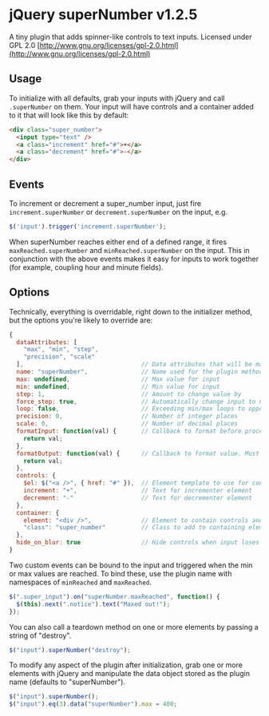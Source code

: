 # jQuery superNumber v1.2.5

A tiny plugin that adds spinner-like controls to text inputs. Licensed under GPL 2.0 [http://www.gnu.org/licenses/gpl-2.0.html](http://www.gnu.org/licenses/gpl-2.0.html)

## Usage

To initialize with all defaults, grab your inputs with jQuery and call `.superNumber` on them.
Your input will have controls and a container added to it that will look like
this by default:

```html
<div class="super_number">
  <input type="text" />
  <a class="increment" href="#">+</a>
  <a class="decrement" href="#">-</a>
</div>
```

## Events

To increment or decrement a super_number input, just fire `increment.superNumber` or `decrement.superNumber` on the input, e.g.

```javascript
$('input').trigger('increment.superNumber');
```

When superNumber reaches either end of a defined range, it fires `maxReached.superNumber` and `minReached.superNumber` on the input. This in conjunction with the above events makes it easy for inputs to work together (for example, coupling hour and minute fields).

## Options

Technically, everything is overridable, right down to the initializer method,
but the options you're likely to override are:

```javascript
{
  dataAttributes: [
    "max", "min", "step",
    "precision", "scale"
  ],                                 // Data attributes that will be mapped to take the place of native number input attributes
  name: "superNumber",               // Name used for the plugin method
  max: undefined,                    // Max value for input
  min: undefined,                    // Min value for input
  step: 1,                           // Amount to change value by
  force_step: true,                  // Automatically change input to nearest step value
  loop: false,                       // Exceeding min/max loops to opposite end
  precision: 0,                      // Number of integer places
  scale: 0,                          // Number of decimal places
  formatInput: function(val) {       // Callback to format before processing. Must return a number.
    return val;
  },
  formatOutput: function(val) {      // Callback to format value. Must return a number.
    return val;
  },
  controls: {
    $el: $("<a />", { href: "#" }),  // Element template to use for controls
    increment: "+",                  // Text for incrementer element
    decrement: "-"                   // Text for decrementer element
  },
  container: {
    element: "<div />",              // Element to contain controls and input
    "class": "super_number"          // Class to add to containing element
  },
  hide_on_blur: true                 // Hide controls when input loses focus
}
```

Two custom events can be bound to the input and triggered when the min or max
values are reached. To bind these, use the plugin name with namespaces of
`minReached` and `maxReached`.

```javascript
$(".super_input").on("superNumber.maxReached", function() {
  $(this).next(".notice").text("Maxed out!");
});
```

You can also call a teardown method on one or more elements by passing a string
of "destroy".

```javascript
$("input").superNumber("destroy");
```

To modify any aspect of the plugin after initialization, grab one or more
elements with jQuery and manipulate the data object stored as the plugin name
(defaults to "superNumber").

```javascript
$("input").superNumber();
$("input").eq(3).data("superNumber").max = 400;
```
